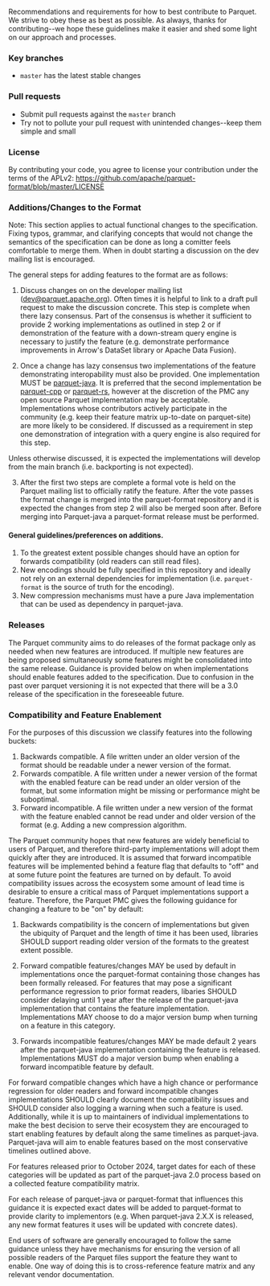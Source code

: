 <!--
  - Licensed to the Apache Software Foundation (ASF) under one
  - or more contributor license agreements.  See the NOTICE file
  - distributed with this work for additional information
  - regarding copyright ownership.  The ASF licenses this file
  - to you under the Apache License, Version 2.0 (the
  - "License"); you may not use this file except in compliance
  - with the License.  You may obtain a copy of the License at
  -
  -   http://www.apache.org/licenses/LICENSE-2.0
  -
  - Unless required by applicable law or agreed to in writing,
  - software distributed under the License is distributed on an
  - "AS IS" BASIS, WITHOUT WARRANTIES OR CONDITIONS OF ANY
  - KIND, either express or implied.  See the License for the
  - specific language governing permissions and limitations
  - under the License.
  -->

Recommendations and requirements for how to best contribute to Parquet. We strive to obey these as best as possible. As always, thanks for contributing--we hope these guidelines make it easier and shed some light on our approach and processes.

### Key branches
- `master` has the latest stable changes

### Pull requests
- Submit pull requests against the `master` branch
- Try not to pollute your pull request with unintended changes--keep them simple and small

### License
By contributing your code, you agree to license your contribution under the terms of the APLv2:
https://github.com/apache/parquet-format/blob/master/LICENSE

### Additions/Changes to the Format

Note: This section applies to actual functional changes to the specification.
Fixing typos, grammar, and clarifying concepts that would not change the
semantics of the specification can be done as long a comitter feels comfortable
to merge them. When in doubt starting a discussion on the dev mailing list is
encouraged.

The general steps for adding features to the format are as follows:

1. Discuss changes on on the developer mailing list (dev@parquet.apache.org).
   Often times it is helpful to link to a draft pull request to make the
   discussion concrete. This step is complete when there lazy consensus. Part
   of the consensus is whether it sufficient to provide 2 working
   implementations as outlined in step 2 or if demonstration of the feature
   with a down-stream query engine is necessary to justify the feature (e.g.
   demonstrate performance improvements in Arrow's DataSet library or
   Apache Data Fusion).

2. Once a change has lazy consensus two implementations of the feature
   demonstrating interopability must also be provided.  One implementation MUST
   be [parquet-java](http://github.com/apache/parquet-java).  It is preferred
   that the second implementation be
   [parquet-cpp](https://github.com/apache/arrow) or
   [parquet-rs](https://github.com/apache/arrow-rs), however at the discretion
   of the PMC any open source Parquet implementation may be acceptable.
   Implementations whose contributors actively participate in the community
   (e.g. keep their feature matrix up-to-date on parquet-site) are more likely
   to be considered. If discussed as a requirement in step one demonstration
   of integration with a query engine is also required for this step.

Unless otherwise discussed, it is expected the implementations will develop from
the main branch (i.e. backporting is not expected).

3. After the first two steps are complete a formal vote is held on the Parquet
   mailing list to officially ratify the feature.  After the vote passes the
   format change is merged into the parquet-format repository and it is expected
   the changes from step 2 will also be merged soon after. Before merging into
   Parquet-java a parquet-format release must be performed.

#### General guidelines/preferences on additions.

1. To the greatest extent possible changes should have an option for forwards
   compatibility (old readers can still read files).
2. New encodings should be fully specified in this repository and ideally not
   rely on an external dependencies for implementation (i.e. `parquet-format` is the
   source of truth for the encoding).
3. New compression mechanisms must have a pure Java implementation that can be
   used as dependency in parquet-java.

### Releases

The Parquet community aims to do releases of the format package only as needed
when new features are introduced. If multiple new features are being proposed
simultaneously some features might be consolidated into the same release.
Guidance is provided below on when implementations should enable features added
to the specification.  Due to confusion in the past over parquet versioning it
is not expected that there will be a 3.0 release of the specification in the
foreseeable future.

### Compatibility and Feature Enablement

For the purposes of this discussion we classify features into the following buckets:

1. Backwards compatible. A file written under an older version of the format
   should be readable under a newer version of the format.
2. Forwards compatible. A file written under a newer version of the format with
   the enabled feature can be read under an older version of the format, but
   some information might be missing or performance might be suboptimal.
3. Forward incompatible. A file written under a new version of the format with
   the feature enabled cannot be read under and older version of the format
   (e.g. Adding a new compression algorithm.

The Parquet community hopes that new features are widely beneficial to users of
Parquet, and therefore third-party implementations will adopt them quickly after
they are introduced. It is assumed that forward
incompatible features will be implemented
behind a feature flag that defaults to "off" and at some future point the
features are turned on by default. To avoid compatibility issues across the
ecosystem some amount of lead time is desirable to ensure a critical mass of
Parquet implementations support a feature.  Therefore, the Parquet PMC gives the
following guidance for changing a feature to be "on" by default:

1. Backwards compatibility is the concern of implementations but given the
   ubiquity of Parquet and the length of time it has been used, libraries SHOULD
   support reading older version of the formats to the greatest extent possible.

2. Forward compatible features/changes MAY be used by default in implementations
   once the parquet-format containing those changes has been formally released.
   For features that may pose a significant performance regression to prior
   format readers, libaries SHOULD consider delaying until 1 year after the
   release of the parquet-java implementation that contains the feature
   implementation.  Implementations MAY choose to do a major version bump when
   turning on a feature in this category.

3. Forwards incompatible features/changes MAY be made default 2 years after the
   parquet-java implementation containing the feature is released.
   Implementations MUST do a major version bump when enabling a forward
   incompatible feature by default.

For forward compatible changes which have a high chance or performance
regression for older readers and forward incompatible changes implementations
SHOULD clearly document the compatibility issues and SHOULD consider also
logging a warning when such a feature is used. Additionally, while it is up to
maintainers of individual implementations to make the best decision to serve
their ecosystem they are encouraged to start enabling features by default along
the same timelines as parquet-java.  Parquet-java will aim to enable features
based on the most conservative timelines outlined above.

For features released prior to October 2024, target dates for each of these
categories will be updated as part of the parquet-java 2.0 process based on a
collected feature compatibility matrix.

For each release of parquet-java or parquet-format that influences this guidance
it is expected exact dates will be added to parquet-format to provide clarity to
implementors (e.g. When parquet-java 2.X.X is released, any new format features
it uses will be updated with concrete dates).

End users of software are generally encouraged to follow the same guidance
unless they have mechanisms for ensuring the version of all possible readers of
the Parquet files support the feature they want to enable. One way of doing this
is to cross-reference feature matrix and any relevant vendor documentation.
